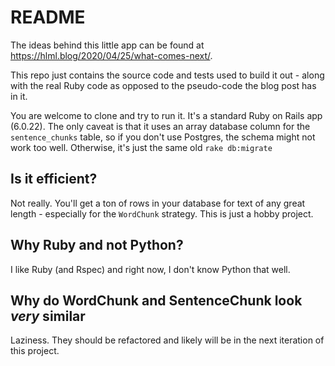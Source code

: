 # README

The ideas behind this little app can be found at https://hlml.blog/2020/04/25/what-comes-next/.

This repo just contains the source code and tests used to build it out - along with the real Ruby code as opposed to the pseudo-code the blog post has in it.

You are welcome to clone and try to run it. It's a standard Ruby on Rails app (6.0.22). The only caveat is that it uses an array database column for the `sentence_chunks` table, so if you don't use Postgres, the schema might not work too well. Otherwise, it's just the same old `rake db:migrate`

## Is it efficient?

Not really. You'll get a ton of rows in your database for text of any great length - especially for the `WordChunk` strategy. This is just a hobby project.

## Why Ruby and not Python?

I like Ruby (and Rspec) and right now, I don't know Python that well.

## Why do WordChunk and SentenceChunk look _very_ similar

Laziness. They should be refactored and likely will be in the next iteration of this project.

